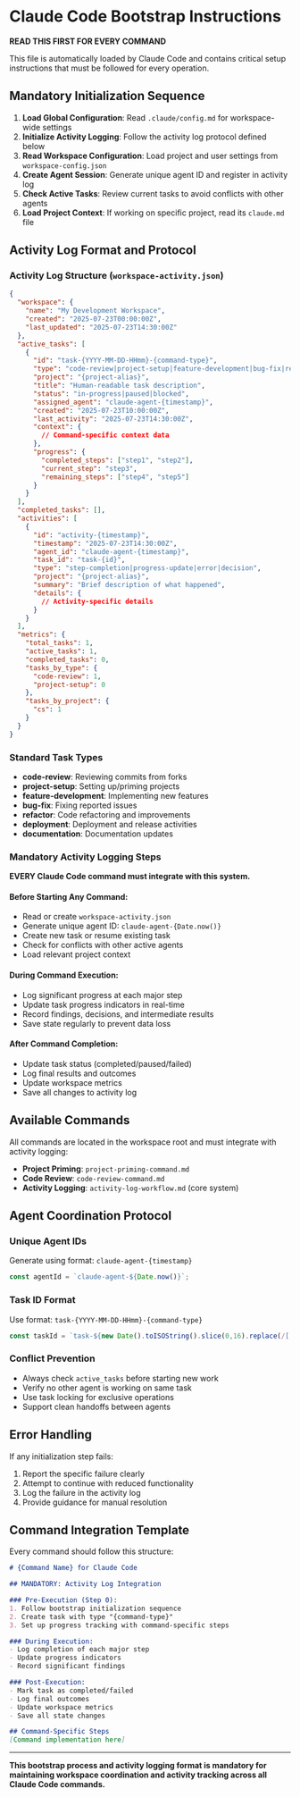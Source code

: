 # Claude Code Bootstrap Instructions

**READ THIS FIRST FOR EVERY COMMAND**

This file is automatically loaded by Claude Code and contains critical setup instructions that must be followed for every operation.

## Mandatory Initialization Sequence

1. **Load Global Configuration**: Read `.claude/config.md` for workspace-wide settings
2. **Initialize Activity Logging**: Follow the activity log protocol defined below
3. **Read Workspace Configuration**: Load project and user settings from `workspace-config.json`
4. **Create Agent Session**: Generate unique agent ID and register in activity log
5. **Check Active Tasks**: Review current tasks to avoid conflicts with other agents
6. **Load Project Context**: If working on specific project, read its `claude.md` file

## Activity Log Format and Protocol

### Activity Log Structure (`workspace-activity.json`)

```json
{
  "workspace": {
    "name": "My Development Workspace",
    "created": "2025-07-23T00:00:00Z",
    "last_updated": "2025-07-23T14:30:00Z"
  },
  "active_tasks": [
    {
      "id": "task-{YYYY-MM-DD-HHmm}-{command-type}",
      "type": "code-review|project-setup|feature-development|bug-fix|refactor",
      "project": "{project-alias}",
      "title": "Human-readable task description",
      "status": "in-progress|paused|blocked",
      "assigned_agent": "claude-agent-{timestamp}",
      "created": "2025-07-23T10:00:00Z",
      "last_activity": "2025-07-23T14:30:00Z",
      "context": {
        // Command-specific context data
      },
      "progress": {
        "completed_steps": ["step1", "step2"],
        "current_step": "step3",
        "remaining_steps": ["step4", "step5"]
      }
    }
  ],
  "completed_tasks": [],
  "activities": [
    {
      "id": "activity-{timestamp}",
      "timestamp": "2025-07-23T14:30:00Z",
      "agent_id": "claude-agent-{timestamp}",
      "task_id": "task-{id}",
      "type": "step-completion|progress-update|error|decision",
      "project": "{project-alias}",
      "summary": "Brief description of what happened",
      "details": {
        // Activity-specific details
      }
    }
  ],
  "metrics": {
    "total_tasks": 1,
    "active_tasks": 1,
    "completed_tasks": 0,
    "tasks_by_type": {
      "code-review": 1,
      "project-setup": 0
    },
    "tasks_by_project": {
      "cs": 1
    }
  }
}
```

### Standard Task Types

- **code-review**: Reviewing commits from forks
- **project-setup**: Setting up/priming projects
- **feature-development**: Implementing new features
- **bug-fix**: Fixing reported issues
- **refactor**: Code refactoring and improvements
- **deployment**: Deployment and release activities
- **documentation**: Documentation updates

### Mandatory Activity Logging Steps

**EVERY Claude Code command must integrate with this system.**

#### Before Starting Any Command:
- Read or create `workspace-activity.json`
- Generate unique agent ID: `claude-agent-{Date.now()}`
- Create new task or resume existing task
- Check for conflicts with other active agents
- Load relevant project context

#### During Command Execution:
- Log significant progress at each major step
- Update task progress indicators in real-time
- Record findings, decisions, and intermediate results
- Save state regularly to prevent data loss

#### After Command Completion:
- Update task status (completed/paused/failed)
- Log final results and outcomes
- Update workspace metrics
- Save all changes to activity log

## Available Commands

All commands are located in the workspace root and must integrate with activity logging:

- **Project Priming**: `project-priming-command.md`
- **Code Review**: `code-review-command.md`
- **Activity Logging**: `activity-log-workflow.md` (core system)

## Agent Coordination Protocol

### Unique Agent IDs
Generate using format: `claude-agent-{timestamp}`
```javascript
const agentId = `claude-agent-${Date.now()}`;
```

### Task ID Format
Use format: `task-{YYYY-MM-DD-HHmm}-{command-type}`
```javascript
const taskId = `task-${new Date().toISOString().slice(0,16).replace(/[:T]/g,'-')}-${commandType}`;
```

### Conflict Prevention
- Always check `active_tasks` before starting new work
- Verify no other agent is working on same task
- Use task locking for exclusive operations
- Support clean handoffs between agents

## Error Handling

If any initialization step fails:
1. Report the specific failure clearly
2. Attempt to continue with reduced functionality
3. Log the failure in the activity log
4. Provide guidance for manual resolution

## Command Integration Template

Every command should follow this structure:

```markdown
# {Command Name} for Claude Code

## MANDATORY: Activity Log Integration

### Pre-Execution (Step 0):
1. Follow bootstrap initialization sequence
2. Create task with type "{command-type}"
3. Set up progress tracking with command-specific steps

### During Execution:
- Log completion of each major step
- Update progress indicators
- Record significant findings

### Post-Execution:
- Mark task as completed/failed
- Log final outcomes
- Update workspace metrics
- Save all state changes

## Command-Specific Steps
[Command implementation here]
```

---

**This bootstrap process and activity logging format is mandatory for maintaining workspace coordination and activity tracking across all Claude Code commands.**